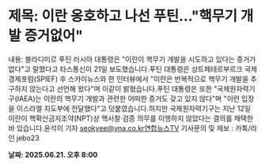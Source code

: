 # **제목: 이란 옹호하고 나선 푸틴…"핵무기 개발 증거없어"**

  내용: 블라디미르 푸틴 러시아 대통령은 "이란이 핵무기 개발을 시도하고 있다는 증거가 없다"고 말했다고 타스통신이 21일 보도했습니다.푸틴 대통령은 상트페테르부르크 국제경제포럼(SPIEF) 후 스카이뉴스와 한 인터뷰에서 "이란은 반복적으로 핵무기 개발을 추구하지 않는다고 선언해 왔다"며 이같이 밝혔습니다.푸틴 대통령은 또한 "국제원자력기구(IAEA)는 이란의 핵무기 개발과 관련한 어떠한 증거도 갖고 있지 않다"며 "이런 입장을 이스라엘 지도부에 전달했다"고 덧붙였습니다.하지만 국제원자력기구는 지난 12일 이란이 핵확산금지조약(NPT)상 핵사찰·검증 의무를 이행하지 않았다는 결의를 채택한 바 있습니다.윤석이 기자 seokyee@yna.co.kr연합뉴스TV 기사문의 및 제보 : 카톡/라인 jebo23

  **날짜: 2025.06.21. 오후 8:00**